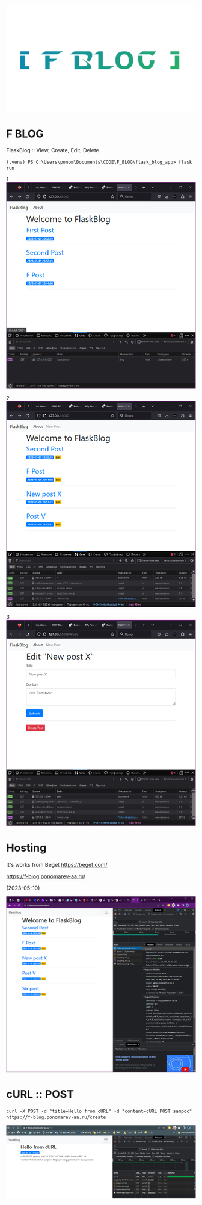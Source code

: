 ![](.gitcontent/f_blog_title.png)
# F BLOG

FlaskBlog :: View, Create, Edit, Delete.

```
(.venv) PS C:\Users\ponom\Documents\CODE\F_BLOG\flask_blog_app> flask run
```

1
![](.gitcontent/f_blog1.png)

2
![](.gitcontent/f_blog2.png)

3
![](.gitcontent/f_blog3.png)

# Hosting

It's works from Beget https://beget.com/

https://f-blog.ponomarev-aa.ru/

(2023-05-10)

![](.gitcontent/irinastamislavovna.png)

# cURL :: POST

```
curl -X POST -d "title=Hello from cURL" -d "content=cURL POST запрос" https://f-blog.ponomarev-aa.ru/create
```

![](.gitcontent/curl_post.png)


